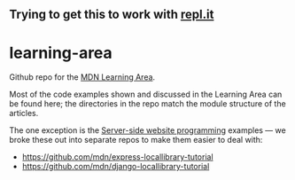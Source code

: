 ## Trying to get this to work with [repl.it](https://repl.it)

# learning-area
Github repo for the [MDN Learning Area](https://developer.mozilla.org/en-US/Learn).

Most of the code examples shown and discussed in the Learning Area can be found here; the directories in the repo match the module structure of the articles.

The one exception is the [Server-side website programming](https://developer.mozilla.org/en-US/docs/Learn/Server-side) examples — we broke these out into separate repos to make them easier to deal with:

* https://github.com/mdn/express-locallibrary-tutorial
* https://github.com/mdn/django-locallibrary-tutorial
